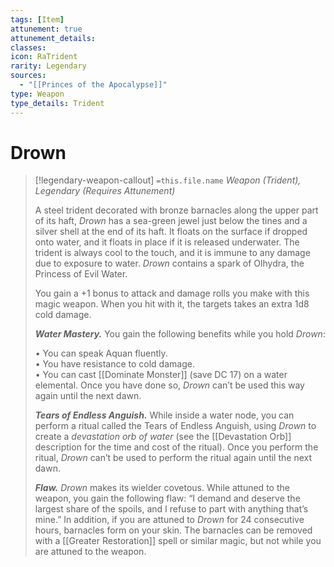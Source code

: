 ```yaml
---
tags: [Item]
attunement: true
attunement_details: 
classes: 
icon: RaTrident
rarity: Legendary
sources:
  - "[[Princes of the Apocalypse]]"
type: Weapon
type_details: Trident
---
```

# Drown
>[!legendary-weapon-callout] `=this.file.name`
>*Weapon (Trident), Legendary (Requires Attunement)*
>
>A steel trident decorated with bronze barnacles along the upper part of its haft, *Drown* has a sea-green jewel just below the tines and a silver shell at the end of its haft. It floats on the surface if dropped onto water, and it floats in place if it is released underwater. The trident is always cool to the touch, and it is immune to any damage due to exposure to water. *Drown* contains a spark of Olhydra, the Princess of Evil Water.
>
>You gain a +1 bonus to attack and damage rolls you make with this magic weapon. When you hit with it, the targets takes an extra 1d8 cold damage.
>
>***Water Mastery.*** You gain the following benefits while you hold *Drown*:
>
>• You can speak Aquan fluently.  
>• You have resistance to cold damage.  
>• You can cast [[Dominate Monster]] (save DC 17) on a water elemental. Once you have done so, *Drown* can’t be used this way again until the next dawn.
>
>***Tears of Endless Anguish.*** While inside a water node, you can perform a ritual called the Tears of Endless Anguish, using *Drown* to create a *devastation orb of water* (see the [[Devastation Orb]] description for the time and cost of the ritual). Once you perform the ritual, *Drown* can’t be used to perform the ritual again until the next dawn.
>
>***Flaw.*** *Drown* makes its wielder covetous. While attuned to the weapon, you gain the following flaw: “I demand and deserve the largest share of the spoils, and I refuse to part with anything that’s mine.” In addition, if you are attuned to *Drown* for 24 consecutive hours, barnacles form on your skin. The barnacles can be removed with a [[Greater Restoration]] spell or similar magic, but not while you are attuned to the weapon.
>
>
